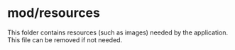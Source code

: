 # mod/resources

This folder contains resources (such as images) needed by the application. This file can
be removed if not needed.
